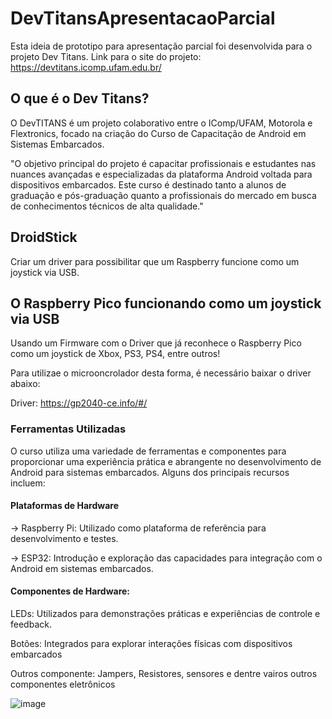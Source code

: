 # DevTitansApresentacaoParcial

Esta ideia de prototipo para apresentação parcial foi desenvolvida para o projeto Dev Titans. Link para o site do projeto: https://devtitans.icomp.ufam.edu.br/

## O que é o Dev Titans? 
O DevTITANS é um projeto colaborativo entre o IComp/UFAM, Motorola e Flextronics, focado na criação do Curso de Capacitação de Android em Sistemas Embarcados.

"O objetivo principal do projeto é capacitar profissionais e estudantes nas nuances avançadas e especializadas da plataforma Android voltada para dispositivos embarcados. Este curso é destinado tanto a alunos de graduação e pós-graduação quanto a profissionais do mercado em busca de conhecimentos técnicos de alta qualidade." 

## DroidStick 
Criar um driver para possibilitar que um Raspberry funcione como um joystick via USB.

## O Raspberry Pico funcionando como um joystick via USB

Usando um Firmware com o Driver que já reconhece  o Raspberry Pico como um joystick  de Xbox, PS3, PS4, entre outros!

Para utilizae o microoncrolador desta forma, é necessário baixar o driver abaixo:

Driver: https://gp2040-ce.info/#/

### Ferramentas Utilizadas 

O curso utiliza uma variedade de ferramentas e componentes para proporcionar uma experiência prática e abrangente no desenvolvimento de Android para sistemas embarcados. Alguns dos principais recursos incluem:

#### Plataformas de Hardware
-> Raspberry Pi: Utilizado como plataforma de referência para desenvolvimento e testes.

-> ESP32: Introdução e exploração das capacidades para integração com o Android em sistemas embarcados.

#### Componentes de Hardware: 

LEDs: Utilizados para demonstrações práticas e experiências de controle e feedback.

Botões: Integrados para explorar interações físicas com dispositivos embarcados

Outros componente: Jampers, Resistores, sensores e dentre vairos outros  componentes eletrônicos

![image](https://github.com/Mateuxx/DevTitansApresentacaoParcial/assets/83120884/c51939f1-02ae-42da-a49a-290c1d951fa3)
